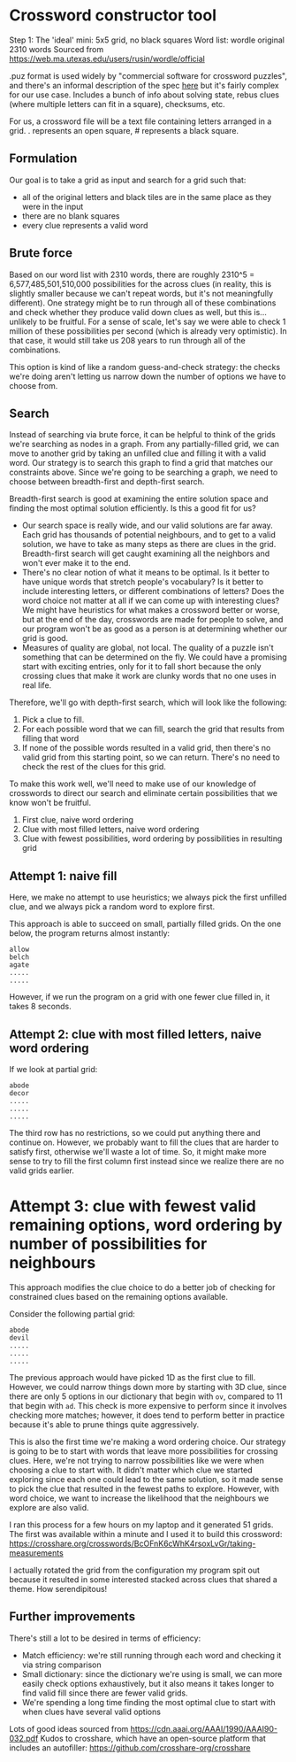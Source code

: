 # Crossword constructor tool

Step 1: The 'ideal' mini: 5x5 grid, no black squares
Word list: wordle original 2310 words
Sourced from https://web.ma.utexas.edu/users/rusin/wordle/official

.puz format is used widely by "commercial software for crossword puzzles",
and there's an informal description of the spec [here](https://code.google.com/archive/p/puz/wikis/FileFormat.wiki) but it's fairly complex for our use case. Includes a bunch of
info about solving state, rebus clues (where multiple letters can fit in a square), checksums, etc.

For us, a crossword file will be a text file containing letters arranged in a grid. 
. represents an open square, # represents a black square.

## Formulation
Our goal is to take a grid as input and search for a grid such that:
* all of the original letters and black tiles are in the same place as they were in the input
* there are no blank squares
* every clue represents a valid word

## Brute force

Based on our word list with 2310 words, there are roughly 2310^5 = 6,577,485,501,510,000 possibilities
for the across clues (in reality, this is slightly smaller because we can't repeat words, but it's not meaningfully different). One strategy might be to run through all of these combinations and check
whether they produce valid down clues as well, but this is... unlikely to be fruitful. For a sense of
scale, let's say we were able to check 1 million of these possibilities per second (which is already very
optimistic). In that case, it would still take us 208 years to run through all of the combinations.

This option is kind of like a random guess-and-check strategy: the checks we're doing aren't letting us
narrow down the number of options we have to choose from.

## Search
Instead of searching via brute force, it can be helpful to think of the grids we're searching as nodes
in a graph. From any partially-filled grid, we can move to another grid by taking an unfilled clue and
filling it with a valid word. Our strategy is to search this graph to find a grid that matches our constraints
above. Since we're going to be searching a graph, we need to choose between breadth-first and depth-first
search.

Breadth-first search is good at examining the entire solution space and finding the most optimal solution 
efficiently. Is this a good fit for us?
* Our search space is really wide, and our valid solutions are far away. Each grid has thousands of potential neighbours, and to get to a valid solution, we have to take as many steps as there are clues in the grid. Breadth-first search will get caught examining all the neighbors and won't ever make it to the end.
* There's no clear notion of what it means to be optimal. Is it better to have unique words that stretch people's vocabulary? Is it better to include interesting letters, or different combinations of letters? Does the word choice not matter at all if we can come up with interesting clues? We might have heuristics for what makes a crossword better or worse, but at the end of the day, crosswords are made for people to solve, and our program won't be as good as a person is at determining whether our grid is good.
* Measures of quality are global, not local. The quality of a puzzle isn't something that can be determined on the fly. We could have a promising start with exciting entries, only for it to fall short because the only crossing clues that make it work are clunky words that no one uses in real life. 

Therefore, we'll go with depth-first search, which will look like the following:
1. Pick a clue to fill.
2. For each possible word that we can fill, search the grid that results from filling that word
3. If none of the possible words resulted in a valid grid, then there's no valid grid from this starting point, so we can return. There's no need to check the rest of the clues for this grid.

To make this work well, we'll need to make use of our knowledge of crosswords to direct our search and eliminate certain possibilities that we know won't be fruitful.



1. First clue, naive word ordering
2. Clue with most filled letters, naive word ordering
3. Clue with fewest possibilities, word ordering by possibilities in resulting grid

## Attempt 1: naive fill
Here, we make no attempt to use heuristics; we always pick the first unfilled clue,
and we always pick a random word to explore first.

This approach is able to succeed on small, partially filled grids. On the one below,
the program returns almost instantly:
```
allow
belch
agate
.....
.....
```
However, if we run the program on a grid with one fewer clue filled in, it takes 8 seconds.

## Attempt 2: clue with most filled letters, naive word ordering

If we look at partial grid:
```
abode
decor
.....
.....
.....
```
The third row has no restrictions, so we could put anything there and continue on. However,
we probably want to fill the clues that are harder to satisfy first, otherwise we'll waste
a lot of time. So, it might make more sense to try to fill the first column first instead
since we realize there are no valid grids earlier.

# Attempt 3: clue with fewest valid remaining options, word ordering by number of possibilities for neighbours
This approach modifies the clue choice to do a better job of checking for constrained clues based on
the remaining options available.

Consider the following partial grid:
```
abode
devil
.....
.....
.....
```

The previous approach would have picked 1D as the first clue to fill. However, we could narrow things down more by starting with 3D clue, since there are only 5 options in our dictionary that begin with `ov`, compared to 11 that begin with `ad`. This check is more expensive to perform since it involves checking more matches; however, it does tend to perform better in practice because it's able to prune things quite
aggressively.

This is also the first time we're making a word ordering choice. Our strategy is going to be to start with
words that leave more possibilities for crossing clues. Here, we're not trying to narrow possibilities like
we were when choosing a clue to start with. It didn't matter which clue we started exploring since each one 
could lead to the same solution, so it made sense to pick the clue that resulted in the fewest paths to 
explore. However, with word choice, we want to increase the likelihood that the neighbours we explore are also
valid.

I ran this process for a few hours on my laptop and it generated 51 grids. The first was
available within a minute and I used it to build this crossword:
https://crosshare.org/crosswords/BcOFnK6cWhK4rsoxLvGr/taking-measurements

I actually rotated the grid from the configuration my program spit out because it resulted
in some interested stacked across clues that shared a theme. How serendipitous!

## Further improvements

There's still a lot to be desired in terms of efficiency:
* Match efficiency: we're still running through each word and checking it via string comparison
* Small dictionary: since the dictionary we're using is small, we can more easily check options exhaustively, but it also means it takes longer to find valid fill since there are fewer valid grids.
* We're spending a long time finding the most optimal clue to start with when clues have several valid options

Lots of good ideas sourced from https://cdn.aaai.org/AAAI/1990/AAAI90-032.pdf
Kudos to crosshare, which have an open-source platform that includes an autofiller: https://github.com/crosshare-org/crosshare

